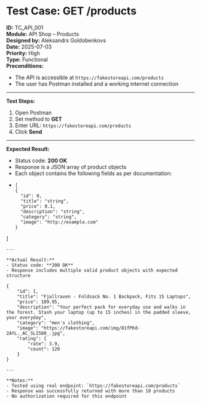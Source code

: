 # Test Case: GET /products

**ID:** TC_API_001  
**Module:** API Shop – Products  
**Designed by:** Aleksandrs Goldobenkovs  
**Date:** 2025-07-03  
**Priority:** High  
**Type:** Functional  
**Preconditions:**  
- The API is accessible at `https://fakestoreapi.com/products`  
- The user has Postman installed and a working internet connection

---

**Test Steps:**

1. Open Postman
2. Set method to **GET**
3. Enter URL: `https://fakestoreapi.com/products`
4. Click **Send**

---

**Expected Result:**  
- Status code: **200 OK**  
- Response is a JSON array of product objects  
- Each object contains the following fields as per documentation:
- ```
  [
  {
    "id": 0,
    "title": "string",
    "price": 0.1,
    "description": "string",
    "category": "string",
    "image": "http://example.com"
  }
]
```
---

**Actual Result:**    
- Status code: **200 OK**    
- Response includes multiple valid product objects with expected structure
```   
    {
        "id": 1,
        "title": "Fjallraven - Foldsack No. 1 Backpack, Fits 15 Laptops",
        "price": 109.95,
        "description": "Your perfect pack for everyday use and walks in the forest. Stash your laptop (up to 15 inches) in the padded sleeve, your everyday",
        "category": "men's clothing",
        "image": "https://fakestoreapi.com/img/81fPKd-2AYL._AC_SL1500_.jpg",
        "rating": {
            "rate": 3.9,
            "count": 120
        }
    }
```
---

**Notes:**  
- Tested using real endpoint: `https://fakestoreapi.com/products`  
- Response was successfully returned with more than 10 products  
- No authorization required for this endpoint



